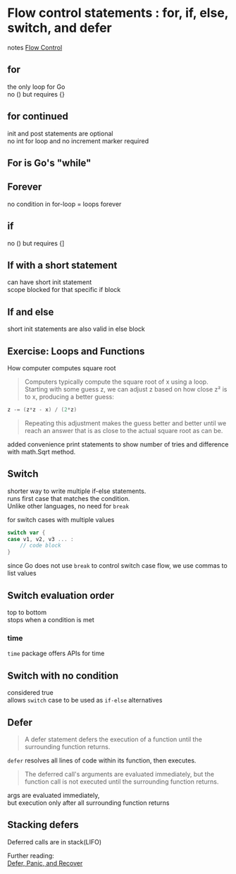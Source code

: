 # Flow control statements : for, if, else, switch, and defer
notes [Flow Control](https://go.dev/tour/flowcontrol/1)

## for
the only loop for Go  
no () but requires {}

## for continued
init and post statements are optional  
no int for loop and no increment marker required

## For is Go's "while"

## Forever
no condition in for-loop = loops forever

## if
no () but requires {]

## If with a short statement
can have short init statement  
scope blocked for that specific if block

## If and else
short init statements are also valid in else block

## Exercise: Loops and Functions
How computer computes square root
> Computers typically compute the square root of x using a loop. 
> Starting with some guess z, 
> we can adjust z based on how close z² is to x, 
> producing a better guess:
```go
z -= (z*z - x) / (2*z)
```
> Repeating this adjustment makes the guess better and better 
> until we reach an answer that is as close to the actual square root as can be.

added convenience print statements to show number of tries and difference with math.Sqrt method.

## Switch
shorter way to write multiple if-else statements.  
runs first case that matches the condition.  
Unlike other languages, no need for `break`

for switch cases with multiple values
```go
switch var {
case v1, v2, v3 ... :
	// code block
}
```
since Go does not use `break` to control switch case flow, we use commas to list values

## Switch evaluation order
top to bottom  
stops when a condition is met

### time
`time` package offers APIs for time

## Switch with no condition
considered true  
allows `switch` case to be used as `if-else` alternatives

## Defer
> A defer statement defers the execution of a function until the surrounding function returns.

`defer` resolves all lines of code within its function, then executes.

> The deferred call's arguments are evaluated immediately, 
> but the function call is not executed until the surrounding function returns.

args are evaluated immediately,  
but execution only after all surrounding function returns

## Stacking defers
Deferred calls are in stack(LIFO)

Further reading:  
[Defer, Panic, and Recover](../../defer-panic-and-recover)



